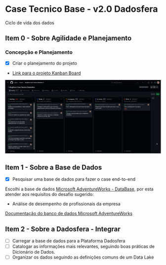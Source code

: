 # Case Tecnico Base - v2.0 Dadosfera

Ciclo de vida dos dados

## Item 0 - Sobre Agilidade e Planejamento

### Concepção e Planejamento

- [x] Criar o planejamento do projeto

- [Link para o projeto Kanban Board](https://github.com/users/cglima/projects/6/views/1)
  
![Principais atividades do ciclo de vida dos dados](prints/project-kanban-board.png)

## Item 1 - Sobre a Base de Dados

- [x] Pesquisar uma base de dados para fazer o case end-to-end

Escolhi a base de dados [Microsoft AdventureWorks - DataBase](https://learn.microsoft.com/en-us/sql/samples/adventureworks-install-configure?view=sql-server-ver16&tabs=ssms), por esta atender aos requisitos do desafio sugerido:

- Análise de desempenho de profissionais da empresa

[Documentação do banco de dados Microsoft AdventureWorks](https://dataedo.com/download/AdventureWorks.pdf)

## Item 2 - Sobre a Dadosfera - Integrar

- [ ] Carregar a base de dados para a Plataforma Dadosfera
- [ ] Catalogar as informações mais relevantes, seguindo boas práticas de Dicionário de Dados.
- [ ] Organizar os dados seguindo as definições comuns de um Data Lake